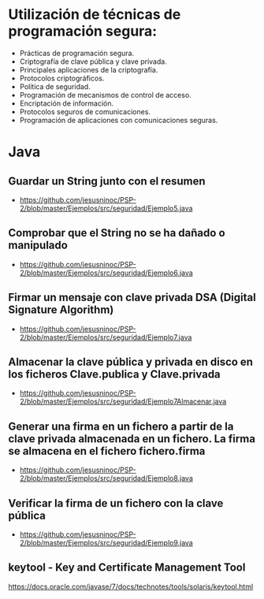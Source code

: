 # Utilización de técnicas de programación segura:
 -	Prácticas de programación segura.
 -	Criptografía de clave pública y clave privada.
 -	Principales aplicaciones de la criptografía.
 -	Protocolos criptográficos.
 -	Política de seguridad.
 -	Programación de mecanismos de control de acceso.
 -	Encriptación de información.
 -	Protocolos seguros de comunicaciones.
 -	Programación de aplicaciones con comunicaciones seguras.

# Java
## Guardar un String junto con el resumen
* https://github.com/jesusninoc/PSP-2/blob/master/Ejemplos/src/seguridad/Ejemplo5.java
## Comprobar que el String no se ha dañado o manipulado
* https://github.com/jesusninoc/PSP-2/blob/master/Ejemplos/src/seguridad/Ejemplo6.java
## Firmar un mensaje con clave privada DSA (Digital Signature Algorithm)
* https://github.com/jesusninoc/PSP-2/blob/master/Ejemplos/src/seguridad/Ejemplo7.java
## Almacenar la clave pública y privada en disco en los ficheros Clave.publica y Clave.privada
* https://github.com/jesusninoc/PSP-2/blob/master/Ejemplos/src/seguridad/Ejemplo7Almacenar.java
## Generar una firma en un fichero a partir de la clave privada almacenada en un fichero. La firma se almacena en el fichero fichero.firma
* https://github.com/jesusninoc/PSP-2/blob/master/Ejemplos/src/seguridad/Ejemplo8.java
## Verificar la firma de un fichero con la clave pública
* https://github.com/jesusninoc/PSP-2/blob/master/Ejemplos/src/seguridad/Ejemplo9.java
## keytool - Key and Certificate Management Tool
https://docs.oracle.com/javase/7/docs/technotes/tools/solaris/keytool.html
